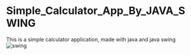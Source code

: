 # Simple_Calculator_App_By_JAVA_SWING
This is a simple calculator application, made with java and java swing
![swing](https://github.com/Farzine/Simple_Calculator_App_By_JAVA_SWING/assets/107579600/e6d621e7-22a2-413a-a766-ef34439be122)
